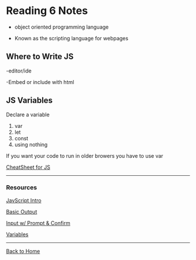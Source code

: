 # Reading 6 Notes

- object oriented programming language

- Known as the scripting language for webpages

## Where to Write JS

-editor/ide

-Embed or include with html

## JS Variables

Declare a variable

1. var
2. let
3. const
4. using nothing

If you want your code to run in older browers you have to use var

[CheatSheet for JS](https://htmlcheatsheet.com/js/)




---

### Resources

[JavScript Intro](https://developer.mozilla.org/en-US/docs/Web/JavaScript)

[Basic Output](https://code-maven.com/introduction-to-javascript)

[Input w/ Prompt & Confirm](https://code-maven.com/javascript-input-with-prompt-and-confirm)

[Variables](https://www.w3schools.com/js/js_variables.asp)

---

[Back to Home](../README.md)